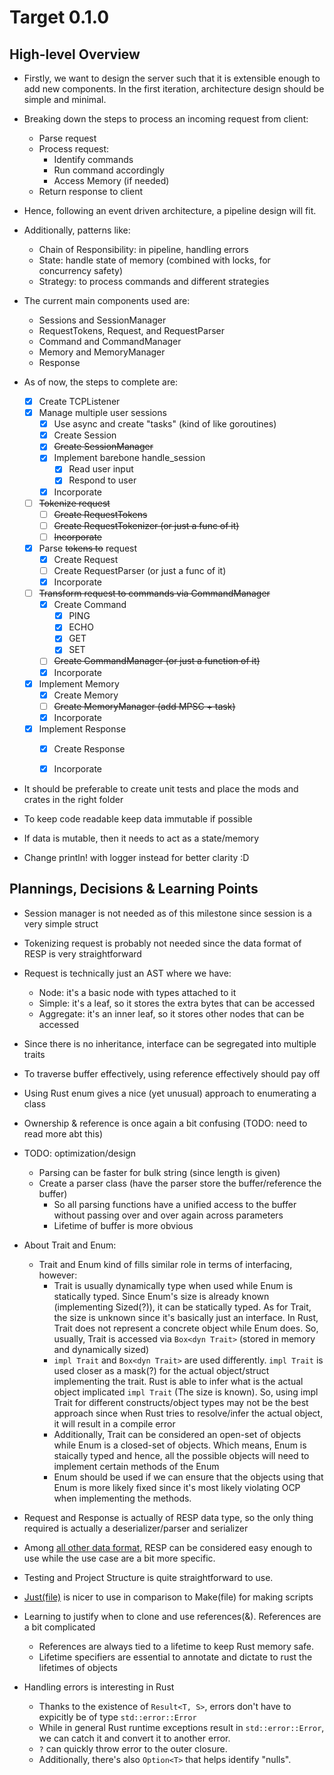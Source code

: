 # Target 0.1.0

## High-level Overview
- Firstly, we want to design the server such that it is extensible enough to add new components. In the first iteration, architecture design should be simple and minimal.
- Breaking down the steps to process an incoming request from client:
  - Parse request
  - Process request:
    - Identify commands
    - Run command accordingly
    - Access Memory (if needed)
  - Return response to client

- Hence, following an event driven architecture, a pipeline design will fit.
- Additionally, patterns like:
  - Chain of Responsibility: in pipeline, handling errors
  - State: handle state of memory (combined with locks, for concurrency safety)
  - Strategy: to process commands and different strategies

- The current main components used are:
  - Sessions and SessionManager
  - RequestTokens, Request, and RequestParser
  - Command and CommandManager
  - Memory and MemoryManager
  - Response

- As of now, the steps to complete are:
  - [x] Create TCPListener
  - [x] Manage multiple user sessions
    - [x] Use async and create "tasks" (kind of like goroutines) 
    - [x] Create Session
    - [x] ~~Create SessionManager~~
    - [x] Implement barebone handle_session
      - [x] Read user input
      - [x] Respond to user
    - [x] Incorporate
  - [ ] ~~Tokenize request~~
    - [ ] ~~Create RequestTokens~~
    - [ ] ~~Create RequestTokenizer (or just a func of it)~~
    - [ ] ~~Incorporate~~
  - [x] Parse ~~tokens to~~ request
    - [x] Create Request
    - [ ] Create RequestParser (or just a func of it)
    - [x] Incorporate
  - [ ] ~~Transform request to commands via CommandManager~~
    - [x] Create Command
      - [x] PING
      - [x] ECHO
      - [x] GET
      - [x] SET
    - [ ] ~~Create CommandManager (or just a function of it)~~
    - [x] Incorporate
  - [x] Implement Memory
    - [x] Create Memory
    - [ ] ~~Create MemoryManager (add MPSC + task)~~
    - [x] Incorporate
  - [x] Implement Response
    - [x] Create Response
    - [x] Incorporate
    

- It should be preferable to create unit tests and place the mods and crates in the right folder
- To keep code readable keep data immutable if possible
- If data is mutable, then it needs to act as a state/memory
- Change println! with logger instead for better clarity :D

## Plannings, Decisions & Learning Points
- Session manager is not needed as of this milestone since session is a very simple struct
- Tokenizing request is probably not needed since the data format of RESP is very straightforward
- Request is technically just an AST where we have:
  - Node: it's a basic node with types attached to it
  - Simple: it's a leaf, so it stores the extra bytes that can be accessed
  - Aggregate: it's an inner leaf, so it stores other nodes that can be accessed

- Since there is no inheritance, interface can be segregated into multiple traits
- To traverse buffer effectively, using reference effectively should pay off
- Using Rust enum gives a nice (yet unusual) approach to enumerating a class
- Ownership & reference is once again a bit confusing (TODO: need to read more abt this)
- TODO: optimization/design
  - Parsing can be faster for bulk string (since length is given)
  - Create a parser class (have the parser store the buffer/reference the buffer)
    - So all parsing functions have a unified access to the buffer without passing over and over again across parameters
    - Lifetime of buffer is more obvious
- About Trait and Enum:
  - Trait and Enum kind of fills similar role in terms of interfacing, however:
    - Trait is usually dynamically type when used while Enum is statically typed. Since Enum's size is already known (implementing Sized(?)), it can be statically typed. As for Trait, the size is unknown since it's basically just an interface. In Rust, Trait does not represent a concrete object while Enum does. So, usually, Trait is accessed via `Box<dyn Trait>` (stored in memory and dynamically sized)
    - `impl Trait` and `Box<dyn Trait>` are used differently. `impl Trait` is used closer as a mask(?) for the actual object/struct implementing the trait. Rust is able to infer what is the actual object implicated `impl Trait` (The size is known). So, using impl Trait for different constructs/object types may not be the best approach since when Rust tries to resolve/infer the actual object, it will result in a compile error
    - Additionally, Trait can be considered an open-set of objects while Enum is a closed-set of objects. Which means, Enum is staically typed and hence, all the possible objects will need to implement certain methods of the Enum
    - Enum should be used if we can ensure that the objects using that Enum is more likely fixed since it's most likely violating OCP when implementing the methods.
- Request and Response is actually of RESP data type, so the only thing required is actually a deserializer/parser and serializer
- Among [all other data format](https://en.wikipedia.org/wiki/Comparison_of_data-serialization_formats), RESP can be considered easy enough to use while the use case are a bit more specific.
- Testing and Project Structure is quite straightforward to use.
- [Just(file)](https://github.com/casey/just) is nicer to use in comparison to Make(file) for making scripts
- Learning to justify when to clone and use references(&). References are a bit complicated
  - References are always tied to a lifetime to keep Rust memory safe.
  - Lifetime specifiers are essential to annotate and dictate to rust the lifetimes of objects
- Handling errors is interesting in Rust
  - Thanks to the existence of `Result<T, S>`, errors don't have to expicitly be of type `std::error::Error`
  - While in general Rust runtime exceptions result in `std::error::Error`, we can catch it and convert it to another error.
  - `?` can quickly throw error to the outer closure.
  - Additionally, there's also `Option<T>` that helps identify "nulls".
